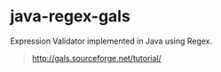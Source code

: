 # java-regex-gals

Expression Validator implemented in Java using Regex.

> http://gals.sourceforge.net/tutorial/
